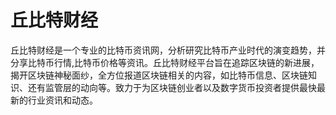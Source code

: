 # 丘比特财经

丘比特财经是一个专业的比特币资讯网，分析研究比特币产业时代的演变趋势，并分享比特币行情,比特币价格等资讯。丘比特财经平台旨在追踪区块链的新进展，揭开区块链神秘面纱，全方位报道区块链相关的内容，如比特币信息、区块链知识、还有监管层的动向等。致力于为区块链创业者以及数字货币投资者提供最快最新的行业资讯和动态。

